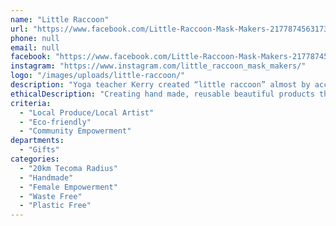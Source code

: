 ```yaml
---
name: "Little Raccoon"
url: "https://www.facebook.com/Little-Raccoon-Mask-Makers-217787456317394"
phone: null
email: null
facebook: "https://www.facebook.com/Little-Raccoon-Mask-Makers-217787456317394"
instagram: "https://www.instagram.com/little_raccoon_mask_makers/"
logo: "/images/uploads/little-raccoon/"
description: "Yoga teacher Kerry created “little raccoon” almost by accident during Covid times. Turning her hand to mask making, she rediscovered a latent love of fabrics and creativity, and was flooded with requests for beautiful custom masks. She’s extending her range now to include other lines; dog bandanas, gift and produce bags, reusable make up remover pads and cushion covers amongst other things."
ethicalDescription: "Creating hand made, reusable beautiful products that are kind to the environment, and support other small local businesses in the process."
criteria:
  - "Local Produce/Local Artist"
  - "Eco-friendly"
  - "Community Empowerment"
departments:
  - "Gifts"
categories:
  - "20km Tecoma Radius"
  - "Handmade"
  - "Female Empowerment"
  - "Waste Free"
  - "Plastic Free"
---
```


